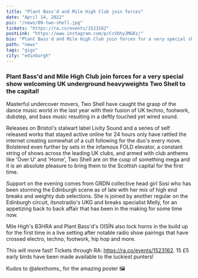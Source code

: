 ```yaml
---
title: "Plant Bass'd and Mile High Club join forces"
date: "April 14, 2022"
pic: "/news/09-two-shell.jpg"
tickets: "https://ra.co/events/1523162"
postLink: "https://www.instagram.com/p/CcVbhyJMGKz/"
bio: "Plant Bass'd and Mile High Club join forces for a very special show welcoming UK underground heavyweights Two Shell to the capital!..."
path: "news"
tags: "gigs"
city: "edinburgh"
---
```


### Plant Bass'd and Mile High Club join forces for a very special show welcoming UK underground heavyweights Two Shell to the capital!

Masterful undercover movers, Two Shell have caught the grasp of the dance music world in the last year with their fusion of UK techno, footwork, dubstep, and bass music resulting in a deftly touched yet wired sound.

Releases on Bristol's stalwart label Livity Sound and a series of self released works that stayed active online for 24 hours only have rattled the internet creating somewhat of a cult following for the duo's every move.
Bolstered even further by sets in the infamous FOLD elevator, a constant string of shows across the leading UK clubs, and armed with club anthems like 'Over U' and 'Home', Two Shell are on the cusp of something mega and it is an absolute pleasure to bring them to the Scottish capital for the first time.

Support on the evening comes from GRDN collective head girl Sosi who has been storming the Edinburgh scene as of late with her mix of high end breaks and weighty dub selections. She is joined by another regular on the Edinburgh circuit, itsnotradio's UKG and breaks specialist Melly, for an appetizing back to back affair that has been in the making for some time now.

Mile High's B3HRA and Plant Bass'd's OISÍN also lock horns in the build up for the first time in a live setting after notable radio show pairings that have crossed electro, techno, footwork, hip hop and more.

This will move fast! Tickets through RA: https://ra.co/events/1523162.
15 £5 early birds have been made available to the luckiest punters!

Kudos to @alexthoms\_ for the amazing poster 🖼
